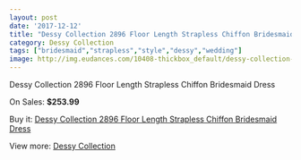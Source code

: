 ```yaml
---
layout: post
date: '2017-12-12'
title: "Dessy Collection 2896 Floor Length Strapless Chiffon Bridesmaid Dress"
category: Dessy Collection
tags: ["bridesmaid","strapless","style","dessy","wedding"]
image: http://img.eudances.com/10408-thickbox_default/dessy-collection-2896-floor-length-strapless-chiffon-bridesmaid-dress.jpg
---
```

Dessy Collection 2896 Floor Length Strapless Chiffon Bridesmaid Dress

On Sales: **$253.99**
<a href="https://www.eudances.com/en/dessy-collection/3389-dessy-collection-2896-floor-length-strapless-chiffon-bridesmaid-dress.html"><amp-img layout="responsive" width="600" height="600" src="//img.eudances.com/10408-thickbox_default/dessy-collection-2896-floor-length-strapless-chiffon-bridesmaid-dress.jpg" alt="Dessy Collection 2896 Floor Length Strapless Chiffon Bridesmaid Dress 0" /></a>
<a href="https://www.eudances.com/en/dessy-collection/3389-dessy-collection-2896-floor-length-strapless-chiffon-bridesmaid-dress.html"><amp-img layout="responsive" width="600" height="600" src="//img.eudances.com/10411-thickbox_default/dessy-collection-2896-floor-length-strapless-chiffon-bridesmaid-dress.jpg" alt="Dessy Collection 2896 Floor Length Strapless Chiffon Bridesmaid Dress 1" /></a>
<a href="https://www.eudances.com/en/dessy-collection/3389-dessy-collection-2896-floor-length-strapless-chiffon-bridesmaid-dress.html"><amp-img layout="responsive" width="600" height="600" src="//img.eudances.com/10410-thickbox_default/dessy-collection-2896-floor-length-strapless-chiffon-bridesmaid-dress.jpg" alt="Dessy Collection 2896 Floor Length Strapless Chiffon Bridesmaid Dress 2" /></a>
<a href="https://www.eudances.com/en/dessy-collection/3389-dessy-collection-2896-floor-length-strapless-chiffon-bridesmaid-dress.html"><amp-img layout="responsive" width="600" height="600" src="//img.eudances.com/10409-thickbox_default/dessy-collection-2896-floor-length-strapless-chiffon-bridesmaid-dress.jpg" alt="Dessy Collection 2896 Floor Length Strapless Chiffon Bridesmaid Dress 3" /></a>

Buy it: [Dessy Collection 2896 Floor Length Strapless Chiffon Bridesmaid Dress](https://www.eudances.com/en/dessy-collection/3389-dessy-collection-2896-floor-length-strapless-chiffon-bridesmaid-dress.html "Dessy Collection 2896 Floor Length Strapless Chiffon Bridesmaid Dress")

View more: [Dessy Collection](https://www.eudances.com/en/60-Dessy-Collection "Dessy Collection")